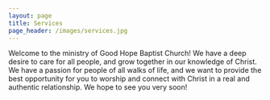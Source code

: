 ```yaml
---
layout: page
title: Services
page_header: /images/services.jpg
---
```

Welcome to the ministry of Good Hope Baptist Church! We have a deep desire to care for all people, and grow together in our knowledge of Christ. We have a passion for people of all walks of life, and we want to provide the best opportunity for you to worship and connect with Christ in a real and authentic relationship. We hope to see you very soon!
